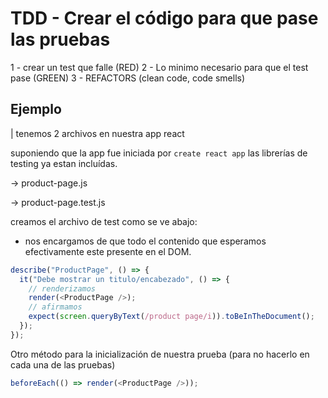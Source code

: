 # TDD - Crear el código para que pase las pruebas

1 - crear un test que falle (RED)
2 - Lo minimo necesario para que el test pase (GREEN)
3 - REFACTORS (clean code, code smells)

## Ejemplo

| tenemos 2 archivos en nuestra app react

suponiendo que la app fue iniciada por `create react app` las librerías de testing ya estan incluídas.

-> product-page.js

-> product-page.test.js

creamos el archivo de test como se ve abajo:

- nos encargamos de que todo el contenido que esperamos efectivamente este presente en el DOM.

```javascript
describe("ProductPage", () => {
  it("Debe mostrar un titulo/encabezado", () => {
    // renderizamos
    render(<ProductPage />);
    // afirmamos
    expect(screen.queryByText(/product page/i)).toBeInTheDocument();
  });
});
```

Otro método para la inicialización de nuestra prueba (para no hacerlo en cada una de las pruebas)

```javascript
beforeEach(() => render(<ProductPage />));
```
